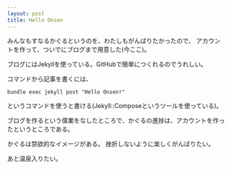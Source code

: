 ```yaml
---
layout: post
title: Hello Onsen
---
```


みんなもすなるかぐるというのを、わたしもがんばりたかったので、
アカウントを作って、ついでにブログまで用意した(今ここ)。

ブログにはJekyllを使っている。GitHubで簡単につくれるのでうれしい。

コマンドから記事を書くには、

```
bundle exec jekyll post "Hello Onsen!"
```

というコマンドを使うと書ける(Jekyll::Composeというツールを使っている)。

ブログを作るという偉業をなしたところで、かぐるの進捗は、アカウントを作ったというところである。

かぐるは禁欲的なイメージがある。
挫折しないように楽しくがんばりたい。

あと温泉入りたい。
